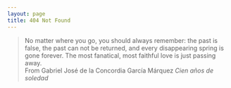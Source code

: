 ```yaml
---
layout: page
title: 404 Not Found 
---
```


<blockquote>
No matter where you go, you should always remember: the past is false, the past can not be returned, and every disappearing spring is gone forever. The most fanatical, most faithful love is just passing away.<br>
From Gabriel José de la Concordia García Márquez <i>Cien años de soledad</i>
</blockquote>
